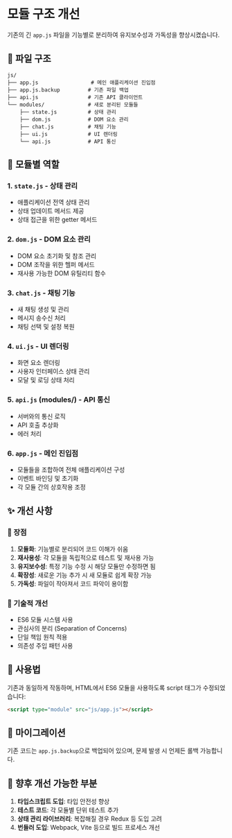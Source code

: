 # 모듈 구조 개선

기존의 긴 `app.js` 파일을 기능별로 분리하여 유지보수성과 가독성을 향상시켰습니다.

## 📁 파일 구조

```
js/
├── app.js                 # 메인 애플리케이션 진입점
├── app.js.backup         # 기존 파일 백업
├── api.js                # 기존 API 클라이언트
└── modules/              # 새로 분리된 모듈들
    ├── state.js          # 상태 관리
    ├── dom.js            # DOM 요소 관리
    ├── chat.js           # 채팅 기능
    ├── ui.js             # UI 렌더링
    └── api.js            # API 통신
```

## 🔧 모듈별 역할

### 1. `state.js` - 상태 관리
- 애플리케이션 전역 상태 관리
- 상태 업데이트 메서드 제공
- 상태 접근을 위한 getter 메서드

### 2. `dom.js` - DOM 요소 관리
- DOM 요소 초기화 및 참조 관리
- DOM 조작을 위한 헬퍼 메서드
- 재사용 가능한 DOM 유틸리티 함수

### 3. `chat.js` - 채팅 기능
- 새 채팅 생성 및 관리
- 메시지 송수신 처리
- 채팅 선택 및 설정 복원

### 4. `ui.js` - UI 렌더링
- 화면 요소 렌더링
- 사용자 인터페이스 상태 관리
- 모달 및 로딩 상태 처리

### 5. `api.js` (modules/) - API 통신
- 서버와의 통신 로직
- API 호출 추상화
- 에러 처리

### 6. `app.js` - 메인 진입점
- 모듈들을 조합하여 전체 애플리케이션 구성
- 이벤트 바인딩 및 초기화
- 각 모듈 간의 상호작용 조정

## ✨ 개선 사항

### 🎯 장점
1. **모듈화**: 기능별로 분리되어 코드 이해가 쉬움
2. **재사용성**: 각 모듈을 독립적으로 테스트 및 재사용 가능
3. **유지보수성**: 특정 기능 수정 시 해당 모듈만 수정하면 됨
4. **확장성**: 새로운 기능 추가 시 새 모듈로 쉽게 확장 가능
5. **가독성**: 파일이 작아져서 코드 파악이 용이함

### 🔧 기술적 개선
- ES6 모듈 시스템 사용
- 관심사의 분리 (Separation of Concerns)
- 단일 책임 원칙 적용
- 의존성 주입 패턴 사용

## 🚀 사용법

기존과 동일하게 작동하며, HTML에서 ES6 모듈을 사용하도록 script 태그가 수정되었습니다:

```html
<script type="module" src="js/app.js"></script>
```

## 🔄 마이그레이션

기존 코드는 `app.js.backup`으로 백업되어 있으며, 문제 발생 시 언제든 롤백 가능합니다.

## 📝 향후 개선 가능한 부분

1. **타입스크립트 도입**: 타입 안전성 향상
2. **테스트 코드**: 각 모듈별 단위 테스트 추가
3. **상태 관리 라이브러리**: 복잡해질 경우 Redux 등 도입 고려
4. **번들러 도입**: Webpack, Vite 등으로 빌드 프로세스 개선
